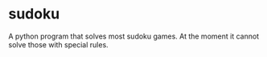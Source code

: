 # sudoku
A python program that solves most sudoku games.  At the moment it cannot solve those with special rules.
